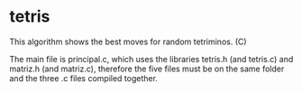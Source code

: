 # tetris
This algorithm shows the best moves for random tetriminos. (C)

The main file is principal.c, which uses the libraries tetris.h (and tetris.c) and matriz.h (and matriz.c), therefore the five files must be on the same folder and the three .c files compiled together.


